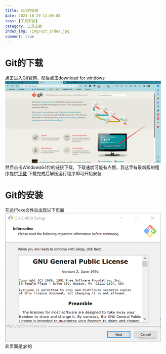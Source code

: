 ```yaml
---
title: Git的安装
date: 2023-10-29 11:00:08
tags: [工具安装]
category: 工具安装
index_img: /img/Git_index.jpg
comment: true
---
```

# Git的下载
点击进入[Git官网](https://git-scm.com/)，然后点击download for windows
![Git](../img/Git1.png)
然后点击Windows64位的链接下载，下载速度可能有点慢，我这里有最新版的程序提供[下载](http://s39uged0n.bkt.clouddn.com/Git-2.42.0.2-64-bit.zip)
下载完成后解压运行程序即可开始安装
# Git的安装
在运行exe文件后出现以下页面
![Git](../img/Git3.png)
此页面是git的
